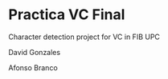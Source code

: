 # Practica VC Final
 Character detection project for VC in FIB UPC

 David Gonzales
 
 Afonso Branco

